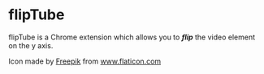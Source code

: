 [logo]: https://github.com/shmtz/mirrorTube/blob/master/img/reflektieren.png

# flipTube

flipTube is a Chrome extension which allows you to **_flip_** the video element on the y axis.

Icon made by [Freepik](https://www.flaticon.com/de/autoren/freepik) from www.flaticon.com